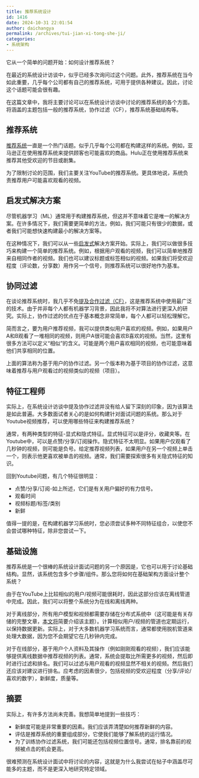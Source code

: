 ```yaml
---
title: 推荐系统设计
id: 1416
date: 2024-10-31 22:01:54
author: daichangya
permalink: /archives/tui-jian-xi-tong-she-ji/
categories:
- 系统架构
---
```


它从一个简单的问题开始：如何设计推荐系统？

在最近的系统设计访谈中，似乎已经多次询问过这个问题。此外，推荐系统在当今如此重要，几乎每个公司都有自己的推荐系统，可用于提供各种建议。因此，讨论这个话题可能会很有趣。  
  
在这篇文章中，我将主要讨论可以在系统设计访谈中讨论的推荐系统的各个方面。将涵盖的主题包括一般的推荐系统，协作过滤（CF），推荐系统基础结构等。

推荐系统
----

[推荐系统](https://en.wikipedia.org/wiki/Recommender_system)一直是一个热门话题。似乎几乎每个公司都在构建这样的系统。例如，亚马逊正在使用推荐系统来提供顾客也可能喜欢的商品。Hulu正在使用推荐系统来推荐其他受欢迎的节目或剧集。

为了限制讨论的范围，我们主要关注YouTube的推荐系统。更具体地说，系统负责推荐用户可能喜欢观看的视频。

启发式解决方案
-------

尽管机器学习（ML）通常用于构建推荐系统，但这并不意味着它是唯一的解决方案。在许多情况下，我们需要更简单的方法，例如，我们可能只有很少的数据，或者我们可能想快速构建最小的解决方案等。

在这种情况下，我们可以从一些[启发式](https://en.wikipedia.org/wiki/Heuristic)解决方案开始。实际上，我们可以做很多技巧来构建一个简单的推荐系统。例如，根据用户观看的视频，我们可以简单地推荐来自相同作者的视频。我们也可以建议标题或标签相似的视频。如果我们将受欢迎程度（评论数，分享数）用作另一个信号，则推荐系统可以很好地作为基准。

协同过滤
----

在谈论推荐系统时，我几乎不免[提及合作过滤（CF）](https://en.wikipedia.org/wiki/Collaborative_filtering)，这是推荐系统中使用最广泛的技术。由于并非每个人都有机器学习背景，因此我将不对算法进行更深入的研究。实际上，协作过滤的优点在于基本概念非常简单，每个人都可以轻松理解它。

简而言之，要为用户推荐视频，我可以提供类似用户喜欢的视频。例如，如果用户A和B观看了一堆相同的视频，则用户A很可能会喜欢B喜欢的视频。当然，这里有很多方法可以定义“相似”的含义。可能是两个用户喜欢相同的视频，也可能意味着他们共享相同的位置。

上面的算法称为基于用户的协作过滤。另一个版本称为基于项目的协作过滤，这意味着推荐与用户观看过的视频类似的视频（项目）。

特征工程师
-----

实际上，在系统设计访谈中提及协作过滤并没有给人留下深刻的印象，因为该算法是如此普遍。大多数面试者关心的是如何构建针对面试问题的系统。那么对于Youtube视频推荐，可以使用哪些特征来构建推荐系统？

通常，有两种类型的特征-显式和隐式特征。显式特征可以是评分，收藏夹等。在Youtube中，可以是点赞/分享/订阅操作。隐式特征不太明显。如果用户仅观看了几秒钟的视频，则可能是负号。给定推荐视频列表，如果用户在另一个视频上单击一个，则表示他更喜欢被单击的视频。通常，我们需要探索很多有关隐式特征的知识。

回到Youtube问题，有几个特征很明显：

*   点赞/分享/订阅-如上所述，它们是有关用户偏好的有力信号。
*   观看时间
*   视频标题/标签/类别
*   新鲜

值得一提的是，在构建机器学习系统时，您必须尝试多种不同特征组合，以使您不会尝试哪种特征，除非您尝试一下。

基础设施
----

推荐系统是一个很棒的系统设计面试问题的另一个原因是，它也可以用于讨论基础结构。显然，该系统包含多个步骤/组件。那么您将如何在基础架构方面设计整个系统？

由于在YouTube上比较相似的用户/视频可能很耗时，因此这部分应该在离线管道中完成。因此，我们可以将整个系统分为在线和离线两种。

对于离线部分，所有用户模型和视频都需要存储在分布式系统中（这可能是有关存储的完整文章，[本文将](http://blog.gainlo.co/index.php/2016/03/01/system-design-interview-question-create-a-photo-sharing-app/)简要介绍该主题）。计算相似用户/视频的管道也定期运行，以保持数据更新。实际上，对于大多数机器学习系统而言，通常都使用脱机管道来处理大数据，因为您不会期望它在几秒钟内完成。

对于在线部分，基于用户个人资料及其操作（例如刚刚观看的视频），我们应该能够提供离线数据中推荐视频的列表。通常，系统会提取比所需更多的视频，然后即时进行过滤和排名。我们可以过滤与用户观看的视频显然不相关的视频。然后我们还应该对建议进行排名。应考虑的因素很少，包括视频的受欢迎程度（分享/评论/喜欢的数字），新鲜度，质量等。

摘要
--

实际上，有许多方法尚未完善。我想简单地提到一些技巧：

*   新鲜度可能是非常重要的因素。我们应该弄清楚如何推荐新鲜的内容。
*   评估是推荐系统的重要组成部分，它使我们能够了解系统的运行情况。
*   为了训练协作过滤系统，我们可能还包括视频位置信号。通常，排名靠前的视频被点击的机会更高。

很难预测在系统设计面试中将讨论的内容，这就是为什么我尝试在帖子中涵盖尽可能多的主题，而不是更深入地研究特定领域。